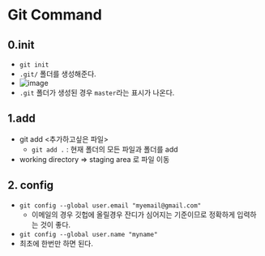 # Git Command

## 0.init
- `git init`
- `.git/` 폴더를 생성해준다.
- ![image](https://user-images.githubusercontent.com/60903805/103262731-30ced100-49e9-11eb-97fc-531e4d9d723d.png)
- `.git` 폴더가 생성된 경우 `master`라는 표시가 나온다.

## 1.add
- git add <추가하고싶은 파일>
  - `git add .` : 현재 폴더의 모든 파일과 폴더를 add
- working directory => staging area 로 파일 이동


## 2. config
- `git config --global user.email "myemail@gmail.com"`
  - 이메일의 경우 깃헙에 올릴경우 잔디가 심어지는 기준이므로 정확하게 입력하는 것이 좋다.
- `git config --global user.name "myname"`
- 최초에 한번만 하면 된다.

